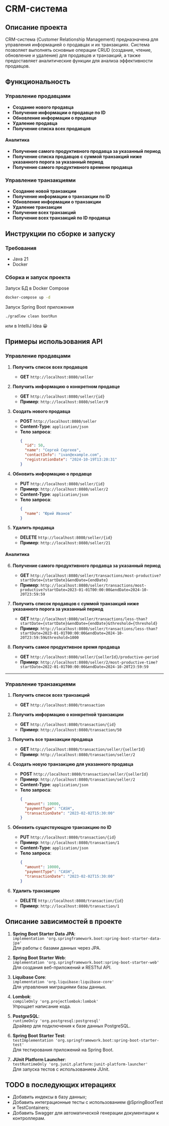 # CRM-система

## Описание проекта

CRM-система (Customer Relationship Management) предназначена для управления информацией о продавцах и их транзакциях. Система позволяет выполнять основные операции CRUD (создание, чтение, обновление и удаление) для продавцов и транзакций, а также предоставляет аналитические функции для анализа эффективности продавцов.

## Функциональность


### Управление продавцами
- **Создание нового продавца**
- **Получение информации о продавце по ID**
- **Обновление информации о продавце**
- **Удаление продавца**
- **Получение списка всех продавцов**

#### Аналитика
- **Получение самого продуктивного продавца за указанный период**
- **Получение списка продавцов с суммой транзакций ниже указанного порога за указанный период**
- **Получение самого продуктивного времени продавца**

### Управление транзакциями
- **Создание новой транзакции**
- **Получение информации о транзакции по ID**
- **Обновление информации о транзакции**
- **Удаление транзакции**
- **Получение всех транзакций**
- **Получение всех транзакций по ID продавца**

## Инструкции по сборке и запуску

### Требования
- Java 21
- Docker

### Сборка и запуск проекта

Запуск БД в Docker Compose
```bash
docker-compose up -d
```
Запуск Spring Boot приложения
```bash
./gradlew clean bootRun
```
или в IntelliJ Idea 😀


## Примеры использования API

### Управление продавцами

1. **Получить список всех продавцов**
    - **GET** `http://localhost:8080/seller`


2. **Получить информацию о конкретном продавце**
    - **GET** `http://localhost:8080/seller/{id}`
    - **Пример**: `http://localhost:8080/seller/9`


3. **Создать нового продавца**
    - **POST** `http://localhost:8080/seller`
    - **Content-Type**: `application/json`
    - **Тело запроса**:
      ```json
      {
        "id": 50,
        "name": "Сергей Сергеев",
        "contactInfo": "ivan@example.com",
        "registrationDate": "2024-10-19T13:20:31"
      }
      ```

4. **Обновить информацию о продавце**
    - **PUT** `http://localhost:8080/seller/{id}`
    - **Пример**: `http://localhost:8080/seller/2`
    - **Content-Type**: `application/json`
    - **Тело запроса**:
      ```json
      {
        "name": "Юрий Иванов"
      }
      ```

5. **Удалить продавца**
    - **DELETE** `http://localhost:8080/seller/{id}`
    - **Пример**: `http://localhost:8080/seller/21`


#### Аналитика


6. **Получение самого продуктивного продавца за указанный период**
    - **GET** `http://localhost:8080/seller/transactions/most-productive?startDate={startDate}&endDate={endDate}`
    - **Пример**: `http://localhost:8080/seller/transactions/most-productive?startDate=2023-01-01T00:00:00&endDate=2024-10-20T23:59:59`


7. **Получить список продавцов с суммой транзакций ниже указанного порога за указанный период**
    - **GET** `http://localhost:8080/seller/transactions/less-than?startDate={startDate}&endDate={endDate}&threshold={threshold}`
    - **Пример**: `http://localhost:8080/seller/transactions/less-than?startDate=2023-01-01T00:00:00&endDate=2024-10-20T23:59:59&threshold=1000`


8. **Получить самое продуктивное время продавца**
    - **GET** `http://localhost:8080/seller/{sellerId}/productive-period`
    - **Пример**: `http://localhost:8080/seller/2/most-productive-time?startDate=2022-01-01T00:00:00&endDate=2024-10-20T23:59:59`

---

### Управление транзакциями

1. **Получить список всех транзакций**
    - **GET** `http://localhost:8080/transaction`


2. **Получить информацию о конкретной транзакции**
    - **GET** `http://localhost:8080/transaction/{id}`
    - **Пример**: `http://localhost:8080/transaction/50`


3. **Получить все транзакции продавца**
    - **GET** `http://localhost:8080/transaction/seller/{sellerId}`
    - **Пример**: `http://localhost:8080/transaction/seller/2`


4. **Создать новую транзакцию для указанного продавца**
    - **POST** `http://localhost:8080/transaction/seller/{sellerId}`
    - **Пример**: `http://localhost:8080/transaction/seller/2`
    - **Content-Type**: `application/json`
    - **Тело запроса**:
      ```json
      {
        "amount": 10000,
        "paymentType": "CASH",
        "transactionDate": "2023-02-02T15:30:00"
      }
      ```


5. **Обновить существующую транзакцию по ID**
    - **PUT** `http://localhost:8080/transaction/{id}`
    - **Пример**: `http://localhost:8080/transaction/1`
    - **Content-Type**: `application/json`
    - **Тело запроса**:
      ```json
      {
        "amount": 10000,
        "paymentType": "CASH",
        "transactionDate": "2023-02-02T15:30:00"
      }
      ```

6. **Удалить транзакцию**
    - **DELETE** `http://localhost:8080/transaction/{id}`
    - **Пример**: `http://localhost:8080/transaction/1`


## Описание зависимостей в проекте

1. **Spring Boot Starter Data JPA**:  
   `implementation 'org.springframework.boot:spring-boot-starter-data-jpa'`  
   Для работы с базами данных через JPA.


2. **Spring Boot Starter Web**:  
   `implementation 'org.springframework.boot:spring-boot-starter-web'`  
   Для создания веб-приложений и RESTful API.


3. **Liquibase Core**:  
   `implementation 'org.liquibase:liquibase-core'`  
   Для управления миграциями базы данных.


4. **Lombok**:  
   `compileOnly 'org.projectlombok:lombok'`  
   Упрощает написание кода.


5. **PostgreSQL**:  
   `runtimeOnly 'org.postgresql:postgresql'`  
   Драйвер для подключения к базе данных PostgreSQL.


6. **Spring Boot Starter Test**:  
   `testImplementation 'org.springframework.boot:spring-boot-starter-test'`  
   Для тестирования приложений на Spring Boot.


7. **JUnit Platform Launcher**:  
   `testRuntimeOnly 'org.junit.platform:junit-platform-launcher'`  
   Для запуска тестов с использованием JUnit.

   
## TODO в последующих итерациях 
- Добавить индексы в базу данных;
- Добавить интеграционные тесты c использованием @SpringBootTest и TestContainers;
- Добавить Swagger для автоматической генерации документации к контроллерам.